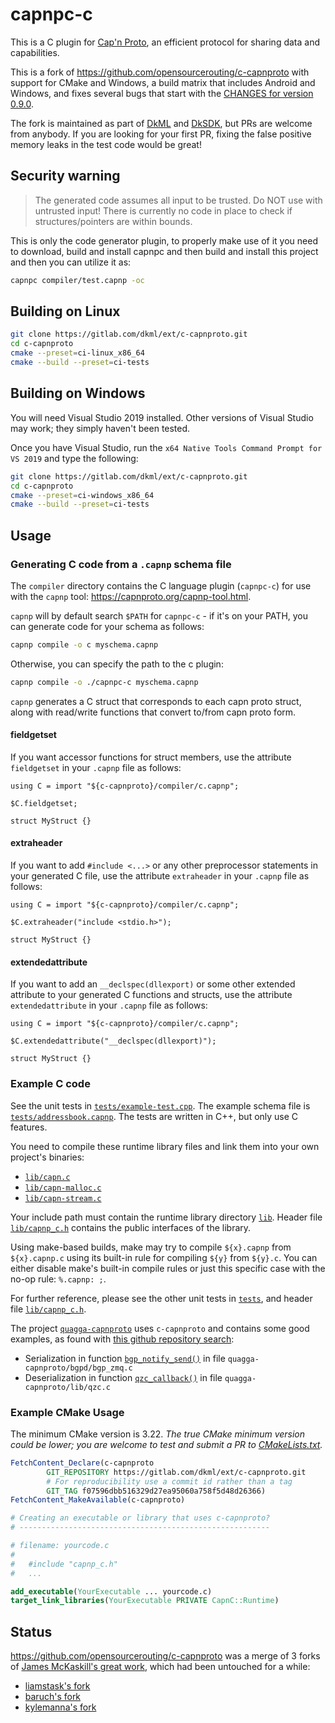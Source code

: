 # capnpc-c

This is a C plugin for [Cap'n Proto](http://kentonv.github.io/capnproto), an
efficient protocol for sharing data and capabilities.

This is a fork of <https://github.com/opensourcerouting/c-capnproto> with support
for CMake and Windows, a build matrix that includes Android and Windows, and
fixes several bugs that start with the [CHANGES for version 0.9.0](./CHANGES.md#090).

The fork is maintained as part of [DkML](https://diskuv.com/dkmlbook/)
and [DkSDK](https://diskuv.com/cmake/help/latest/), but PRs are welcome from
anybody. If you are looking for your first PR, fixing the false positive
memory leaks in the test code would be great!

## Security warning

> The generated code assumes all input to be trusted. Do NOT use with
> untrusted input! There is currently no code in place to check if
> structures/pointers are within bounds.

This is only the code generator plugin, to properly make use of it you
need to download, build and install capnpc and then build and install
this project and then you can utilize it as:

```sh
capnpc compiler/test.capnp -oc
```

## Building on Linux

```sh
git clone https://gitlab.com/dkml/ext/c-capnproto.git
cd c-capnproto
cmake --preset=ci-linux_x86_64
cmake --build --preset=ci-tests
```

## Building on Windows

You will need Visual Studio 2019 installed. Other versions of Visual Studio may work; they simply haven't been tested.

Once you have Visual Studio, run the `x64 Native Tools Command Prompt for VS 2019` and type the following:

```sh
git clone https://gitlab.com/dkml/ext/c-capnproto.git
cd c-capnproto
cmake --preset=ci-windows_x86_64
cmake --build --preset=ci-tests
```

## Usage

### Generating C code from a `.capnp` schema file

The `compiler` directory contains the C language plugin (`capnpc-c`) for use with the `capnp` tool: <https://capnproto.org/capnp-tool.html>.

`capnp` will by default search `$PATH` for `capnpc-c` - if it's on your PATH, you can generate code for your schema as follows:

```sh
capnp compile -o c myschema.capnp
```

Otherwise, you can specify the path to the c plugin:

```sh
capnp compile -o ./capnpc-c myschema.capnp
```

`capnp` generates a C struct that corresponds to each capn proto struct, along with read/write functions that convert to/from capn proto form.

#### fieldgetset

If you want accessor functions for struct members, use the attribute `fieldgetset` in your `.capnp` file as follows:

```capnp
using C = import "${c-capnproto}/compiler/c.capnp";

$C.fieldgetset;

struct MyStruct {}
```

#### extraheader

If you want to add `#include <...>` or any other preprocessor statements in your generated C file, use the attribute `extraheader` in your `.capnp` file as follows:

```capnp
using C = import "${c-capnproto}/compiler/c.capnp";

$C.extraheader("include <stdio.h>");

struct MyStruct {}
```

#### extendedattribute

If you want to add an `__declspec(dllexport)` or some other extended attribute to your generated C functions and structs, use the attribute `extendedattribute` in your `.capnp` file as follows:

```capnp
using C = import "${c-capnproto}/compiler/c.capnp";

$C.extendedattribute("__declspec(dllexport)");

struct MyStruct {}
```

### Example C code

See the unit tests in [`tests/example-test.cpp`](tests/example-test.cpp).
The example schema file is [`tests/addressbook.capnp`](tests/addressbook.capnp).
The tests are written in C++, but only use C features.

You need to compile these runtime library files and link them into your own project's binaries:

* [`lib/capn.c`](lib/capn.c)
* [`lib/capn-malloc.c`](lib/capn-malloc.c)
* [`lib/capn-stream.c`](lib/capn-stream.c)

Your include path must contain the runtime library directory
[`lib`](lib). Header file [`lib/capnp_c.h`](lib/capnp_c.h) contains
the public interfaces of the library.

Using make-based builds, make may try to compile `${x}.capnp` from
`${x}.capnp.c` using its built-in rule for compiling `${y}` from
`${y}.c`. You can either disable make's built-in compile rules or just
this specific case with the no-op rule: `%.capnp: ;`.

For further reference, please see the other unit tests in [`tests`](tests), and header file [`lib/capnp_c.h`](lib/capnp_c.h).

The project [`quagga-capnproto`](https://github.com/opensourcerouting/quagga-capnproto) uses `c-capnproto` and contains some good examples, as found with [this github repository search](https://github.com/opensourcerouting/quagga-capnproto/search?utf8=%E2%9C%93&q=capn&type=):

* Serialization in function [`bgp_notify_send()`](https://github.com/opensourcerouting/quagga-capnproto/blob/27061648f3418fac0d217b16a46add534343e841/bgpd/bgp_zmq.c#L81-L96) in file `quagga-capnproto/bgpd/bgp_zmq.c`
* Deserialization in function [`qzc_callback()`](https://github.com/opensourcerouting/quagga-capnproto/blob/27061648f3418fac0d217b16a46add534343e841/lib/qzc.c#L249-L257) in file `quagga-capnproto/lib/qzc.c`

### Example CMake Usage

The minimum CMake version is 3.22. *The true CMake minimum version could be lower; you are welcome to test and submit a PR to [CMakeLists.txt](./CMakeLists.txt).*

```cmake
FetchContent_Declare(c-capnproto
        GIT_REPOSITORY https://gitlab.com/dkml/ext/c-capnproto.git
        # For reproducibility use a commit id rather than a tag
        GIT_TAG f07596dbb516329d27ea95060a758f5d48d26366)
FetchContent_MakeAvailable(c-capnproto)

# Creating an executable or library that uses c-capnproto?
# --------------------------------------------------------

# filename: yourcode.c
#
#   #include "capnp_c.h"
#   ...

add_executable(YourExecutable ... yourcode.c)
target_link_libraries(YourExecutable PRIVATE CapnC::Runtime)
```

## Status

<https://github.com/opensourcerouting/c-capnproto> was a merge of 3 forks of [James McKaskill's great
work](https://github.com/jmckaskill/c-capnproto), which had been untouched for
a while:

* [liamstask's fork](https://github.com/liamstask/c-capnproto)
* [baruch's fork](https://github.com/baruch/c-capnproto)
* [kylemanna's fork](https://github.com/kylemanna/c-capnproto)
